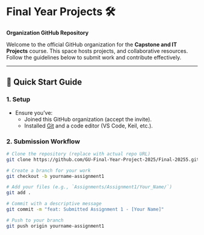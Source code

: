 # Final Year Projects 🛠️  
**Organization GitHub Repository**  

Welcome to the official GitHub organization for the **Capstone and IT Projects** course. This space hosts projects, and collaborative resources. Follow the guidelines below to submit work and contribute effectively.  

---

## 📌 **Quick Start Guide**  

### 1. **Setup**  
- Ensure you’ve:  
  - Joined this GitHub organization (accept the invite).  
  - Installed [Git](https://git-scm.com/downloads) and a code editor (VS Code, Keil, etc.).  

### 2. **Submission Workflow**  
```bash
# Clone the repository (replace with actual repo URL)  
git clone https://github.com/GU-Final-Year-Project-2025/Final-20255.git  

# Create a branch for your work  
git checkout -b yourname-assignment1  

# Add your files (e.g., `Assignments/Assignment1/Your_Name/`)  
git add .  

# Commit with a descriptive message  
git commit -m "feat: Submitted Assignment 1 - [Your Name]"  

# Push to your branch  
git push origin yourname-assignment1  
